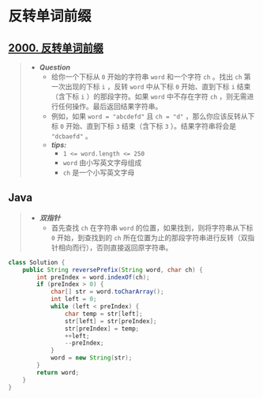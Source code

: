 # 反转单词前缀

## [2000. 反转单词前缀](https://leetcode.cn/problems/reverse-prefix-of-word/)

> - ***Question***
>   - 给你一个下标从 `0` 开始的字符串 `word` 和一个字符 `ch` 。找出 `ch` 第一次出现的下标 `i` ，反转 `word` 中从下标 `0` 开始、直到下标 `i` 结束（含下标 `i` ）的那段字符。如果 `word` 中不存在字符 `ch` ，则无需进行任何操作。最后返回结果字符串。
>   - 例如，如果 `word = "abcdefd"` 且 `ch = "d"` ，那么你应该反转从下标 `0` 开始、直到下标 `3` 结束（含下标 `3` ）。结果字符串将会是 `"dcbaefd"` 。
>   - ***tips:***
>     - `1 <= word.length <= 250`
>     - `word` 由小写英文字母组成
>     - `ch` 是一个小写英文字母

## Java

> - ***双指针***
>   - 首先查找 `ch` 在字符串 `word` 的位置，如果找到，则将字符串从下标 `0` 开始，到查找到的 `ch` 所在位置为止的那段字符串进行反转（双指针相向而行），否则直接返回原字符串。

```java
class Solution {
    public String reversePrefix(String word, char ch) {
        int preIndex = word.indexOf(ch);
        if (preIndex > 0) {
            char[] str = word.toCharArray();
            int left = 0;
            while (left < preIndex) {
                char temp = str[left];
                str[left] = str[preIndex];
                str[preIndex] = temp;
                ++left;
                --preIndex;
            }
            word = new String(str);
        }
        return word;
    }
}
```

